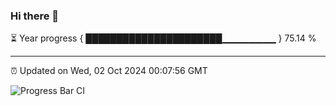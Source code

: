 ### Hi there 👋

⏳ Year progress { ██████████████████████▁▁▁▁▁▁▁▁ } 75.14 %

---

⏰ Updated on Wed, 02 Oct 2024 00:07:56 GMT

![Progress Bar CI](https://github.com/EinsPommes/EinsPommes/blob/main/.github/workflows/main.yml)
